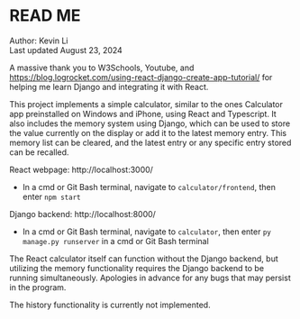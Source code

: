 # READ ME

Author: Kevin Li
<br />
Last updated August 23, 2024

A massive thank you to W3Schools, Youtube, and https://blog.logrocket.com/using-react-django-create-app-tutorial/ for helping me learn Django and integrating it with React.

This project implements a simple calculator, similar to the ones Calculator app preinstalled on Windows and iPhone, using React and Typescript. It also includes the memory system using Django, which can be used to store the value currently on the display or add it to the latest memory entry. This memory list can be cleared, and the latest entry or any specific entry stored can be recalled.

React webpage: http://localhost:3000/
* In a cmd or Git Bash terminal, navigate to `calculator/frontend`, then enter `npm start`

Django backend: http://localhost:8000/
* In a cmd or Git Bash terminal, navigate to `calculator`, then enter `py manage.py runserver` in a cmd or Git Bash terminal

The React calculator itself can function without the Django backend, but utilizing the memory functionality requires the Django backend to be running simultaneously. Apologies in advance for any bugs that may persist in the program.

The history functionality is currently not implemented.